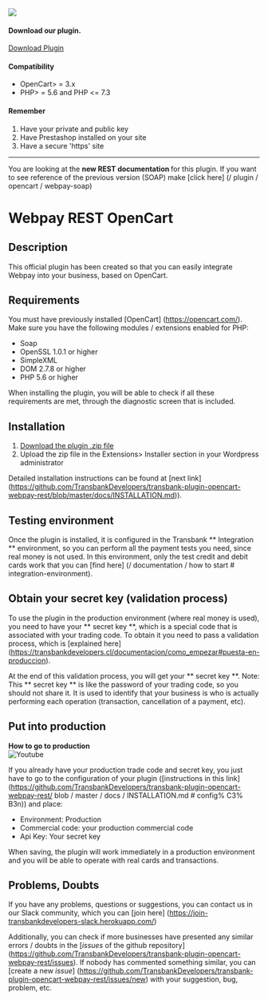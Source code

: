  <div class="data-menu-side-right">
   <div class="btn-side-right"> <span> <img src="/images/navbar.png"> </span> </div>
   <div class="block-cantainer">
     <h4> Download our plugin. </h4>
     <a class="td_btn-more" target="_blank" href="https://github.com/TransbankDevelopers/transbank-plugin-opencart-webpay-rest/releases/latest"> Download Plugin </a>
     <br>
     <h4> Compatibility </h4>
     <ul>
       <li> OpenCart> = 3.x </li>
       <li> PHP> = 5.6 and PHP <= 7.3 </li>
     </ul>
     <h4> Remember </h4>
     <ol>
       <li> Have your private and public key </li>
       <li> Have Prestashop installed on your site </li>
       <li> Have a secure 'https' site </li>
     </ol>
   </div>
 </div>

___

 <aside class="notice">
You are looking at the <strong> new REST documentation </strong> for this plugin. If you want to see reference of the previous version
(SOAP) make [click here] (/ plugin / opencart / webpay-soap)
 </aside>

 <h1 class="toc-ignore"> Webpay REST OpenCart </h1>
 <h1 style="display: none;"> Webpay REST </h1>

## Description

This official plugin has been created so that you can easily integrate Webpay into your business, based on OpenCart.

## Requirements

You must have previously installed [OpenCart] (https://opencart.com/).
Make sure you have the following modules / extensions enabled for PHP:

* Soap
* OpenSSL 1.0.1 or higher
* SimpleXML
* DOM 2.7.8 or higher
* PHP 5.6 or higher

When installing the plugin, you will be able to check if all these requirements are met, through the diagnostic screen that is included.

## Installation

1. [Download the plugin .zip file](https://github.com/TransbankDevelopers/transbank-plugin-opencart-webpay-rest/releases/latest)
2. Upload the zip file in the Extensions> Installer section in your Wordpress administrator

Detailed installation instructions can be found at [next link] (https://github.com/TransbankDevelopers/transbank-plugin-opencart-webpay-rest/blob/master/docs/INSTALLATION.md)).

## Testing environment

Once the plugin is installed, it is configured in the Transbank ** Integration ** environment, so you can perform all the payment tests you need, since real money is not used.
In this environment, only the test credit and debit cards work that you can [find here] (/ documentation / how to start # integration-environment).

## Obtain your secret key (validation process)

To use the plugin in the production environment (where real money is used), you need to have your ** secret key **, which is a special code that is associated with your trading code.
To obtain it you need to pass a validation process, which is [explained here] (https://transbankdevelopers.cl/documentacion/como_empezar#puesta-en-produccion).

At the end of this validation process, you will get your ** secret key **.
Note: This ** secret key ** is like the password of your trading code, so you should not share it. It is used to identify that your business is who is actually performing each operation (transaction, cancellation of a payment, etc).

## Put into production

 <div class='url-modal-embed' data-toggle-embedYT="modal" data-src="https://www.youtube.com/embed/B9sb7SyROVk" >
   <div class="container-embed">
     <div class="data-info-url">
       <b> How to go to production </b>
     </div>
     <img class="icon-video-YT td_img-night" src="{{dir}}/images/yt_icon.png" alt="Youtube">
   </div>
 </div>

If you already have your production trade code and secret key, you just have to go to the configuration of your plugin ([instructions in this link] (https://github.com/TransbankDevelopers/transbank-plugin-opencart-webpay-rest/ blob / master / docs / INSTALLATION.md # config% C3% B3n)) and place:

* Environment: Production
* Commercial code: your production commercial code
* Api Key: Your secret key

When saving, the plugin will work immediately in a production environment and you will be able to operate with real cards and transactions.

## Problems, Doubts

If you have any problems, questions or suggestions, you can contact us in our Slack community, which you can [join here] (https://join-transbankdevelopers-slack.herokuapp.com/)

Additionally, you can check if more businesses have presented any similar errors / doubts in the [_issues_ of the github repository] (https://github.com/TransbankDevelopers/transbank-plugin-opencart-webpay-rest/issues). If nobody has commented something similar, you can [create a new _issue_] (https://github.com/TransbankDevelopers/transbank-plugin-opencart-webpay-rest/issues/new) with your suggestion, bug, problem, etc.
